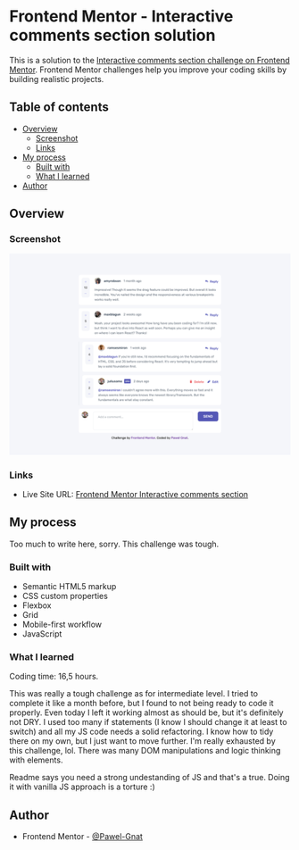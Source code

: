 # Frontend Mentor - Interactive comments section solution

This is a solution to the [Interactive comments section challenge on Frontend Mentor](https://www.frontendmentor.io/challenges/interactive-comments-section-iG1RugEG9). Frontend Mentor challenges help you improve your coding skills by building realistic projects.

## Table of contents

- [Overview](#overview)
  - [Screenshot](#screenshot)
  - [Links](#links)
- [My process](#my-process)
  - [Built with](#built-with)
  - [What I learned](#what-i-learned)
- [Author](#author)

## Overview

### Screenshot

![](./screenshot.png)

### Links

- Live Site URL: [Frontend Mentor Interactive comments section](https://pawel-gnat.github.io/Frontend-Mentor-Interactive-comments-section/)

## My process

Too much to write here, sorry. This challenge was tough.

### Built with

- Semantic HTML5 markup
- CSS custom properties
- Flexbox
- Grid
- Mobile-first workflow
- JavaScript

### What I learned

Coding time: 16,5 hours.

This was really a tough challenge as for intermediate level. I tried to complete it like a month before, but I found to not being ready to code it properly. Even today I left it working almost as should be, but it's definitely not DRY. I used too many if statements (I know I should change it at least to switch) and all my JS code needs a solid refactoring. I know how to tidy there on my own, but I just want to move further. I'm really exhausted by this challenge, lol. There was many DOM manipulations and logic thinking with elements.

Readme says you need a strong undestanding of JS and that's a true. Doing it with vanilla JS approach is a torture :)

## Author

- Frontend Mentor - [@Pawel-Gnat](https://www.frontendmentor.io/profile/Pawel-Gnat)
